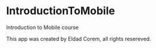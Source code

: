 # IntroductionToMobile
Introduction to Mobile course

This app was created by Eldad Corem, all rights resereved.
